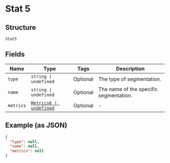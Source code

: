 
# Stat 5

## Structure

`Stat5`

## Fields

| Name | Type | Tags | Description |
|  --- | --- | --- | --- |
| `type` | `string \| undefined` | Optional | The type of segmentation. |
| `name` | `string \| undefined` | Optional | The name of the specific segmentation. |
| `metrics` | [`Metrics6 \| undefined`](../../doc/models/metrics-6.md) | Optional | - |

## Example (as JSON)

```json
{
  "type": null,
  "name": null,
  "metrics": null
}
```

